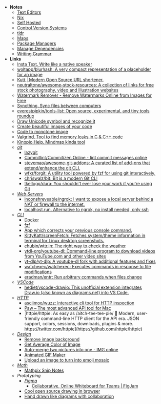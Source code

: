 - **Notes**
	- [Text Editors](Programming/Text%20Editors.md)
	- [Nix](Programming/Nix.md)
	- [Self Hosted](Programming/Self%20Hosted.md)
	- [Control Version Systems](Programming/Control%20Version%20Systems.md)
	- [tldr](Programming/Tools/tldr.md)
	- [Maps](Programming/Maps.md)
	- [Package Managers](Programming/Package%20Managers.md)
	- [Manage Dependencies](Programming/Manage%20Dependencies.md)
	- [Writing Grammar](Programming/Writing%20Grammar.md)
- **Links**
	- [Insta Text. Write like a native speaker](https://instatext.io/)
	- [woltapp/blurhash: A very compact representation of a placeholder for an image](https://github.com/woltapp/blurhash)
	- [Kutt | Modern Open Source URL shortener.](https://kutt.it)
	- [neutraltone/awesome-stock-resources: A collection of links for free stock photography, video and Illustration websites](https://github.com/neutraltone/awesome-stock-resources)
	- [Watermark Remover - Remove Watermarks Online from Images for Free](https://www.watermarkremover.io)
	- [Syncthing. Sync files between computers](https://syncthing.net)
	- [everestpipkin/tools-list: Open source, experimental, and tiny tools roundup](https://github.com/everestpipkin/tools-list#Coding)
	- [Draw Unicode symbol and recognize it](http://shapecatcher.com/)
	- [Create beautiful images of your code](https://ray.so/)
	- [Code to monotone image](https://code-to-image.vercel.app/)
	- [Valgrind. Tool to find memory leaks in C & C++ code](https://valgrind.org/docs/manual/quick-start.html)
	- [Kinopio Help. Mindmap kinda tool](https://help.kinopio.club)
	- *[git](Programming/Tools/git.md)*
		- [lazygit](Programming/Tools/lazygit.md)
		- [Commitlint/Commitizen Online - lint commit messages online](https://commitlint.io/)
		- [stevemao/awesome-git-addons: A curated list of add-ons that extend/enhance the git CLI.](https://github.com/stevemao/awesome-git-addons#git-extras)
		- [wfxr/forgit: A utility tool powered by fzf for using git interactively.](https://github.com/wfxr/forgit)
		- [chriswalz/bit: Bit is a modern Git CLI](https://github.com/chriswalz/bit)
		- [tkellogg/dura: You shouldn't ever lose your work if you're using Git](https://github.com/tkellogg/dura)
	- *[Web Servers](Programming/Web%20Servers.md)*
		- [inconshreveable/ngrok: I want to expose a local server behind a NAT or firewall to the internet.](https://github.com/inconshreveable/ngrok)
		- [localhost.run. Alternative to ngrok, no install needed, only ssh](http://localhost.run/)
	- *[CLI](Programming/Shell/CLI.md)*
		- [Docker](Programming/Tools/Docker.md)
		- [fzf](Programming/Tools/fzf.md)
		- [App which corrects your previous console command.](https://github.com/nvbn/thefuck)
		- [KittyKatt/screenFetch: Fetches system/theme information in terminal for Linux desktop screenshots.](https://github.com/KittyKatt/screenFetch) 
		- [chubin/wttr.in: The right way to check the weather](https://github.com/chubin/wttr.in)
		- [ytdl-org/youtube-dl: Command-line program to download videos from YouTube.com and other video sites](https://github.com/ytdl-org/youtube-dl)
		- [yt-dlp/yt-dlp: A youtube-dl fork with additional features and fixes](https://github.com/yt-dlp/yt-dlp)
		- [watchexec/watchexec: Executes commands in response to file modifications](https://github.com/watchexec/watchexec)
		- [eradman/entr: Run arbitrary commands when files change](https://github.com/eradman/entr)
	- *[VSCode](Programming/Text%20Editors/VSCode.md)*
		- [hediet/vscode-drawio: This unofficial extension integrates Draw.io (also known as diagrams.net) into VS Code.](https://github.com/hediet/vscode-drawio)
	- *[HTTP](Internet/HTTP.md)*
		- [asciimoo/wuzz: Interactive cli tool for HTTP inspection](https://github.com/asciimoo/wuzz)
		- [Paw – The most advanced API tool for Mac](https://paw.cloud/)
		- [httpie/httpie: As easy as /aitch-tee-tee-pie/ 🥧 Modern, user-friendly command-line HTTP client for the API era. JSON support, colors, sessions, downloads, plugins & more. https://twitter.com/httpie](https://github.com/httpie/httpie)
	- *[Design](../Design.md)*
		-  [Remove image background](https://www.photoroom.com/background-remover/)
		- [Get Average Color of Image](https://matkl.github.io/average-color/)
		- [Auto-merge two pictures into one - IMG online](https://www.imgonline.com.ua/eng/combine-two-images-into-one.php)
		- [Animated GIF Maker](https://ezgif.com/maker)
		- [Upload an image to turn into emoji mosaic](http://ericandrewlewis.github.io/emoji-mosaic/)
	- *[Math](../Math.md)*
		- [Mathpix Snip Notes](https://mathpix.com/)
	- *Prototyping*
		- *[Figma](Programming/Figma.md)* 
			- [Collaborative, Online Whiteboard for Teams | FigJam](https://www.figma.com/figjam/)
		- [Cool open source drawing in browser](https://www.tldraw.com/)
		- [Hand drawn like diagrams with collaboration](https://excalidraw.com/)